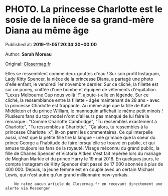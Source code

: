 
# PHOTO. La princesse Charlotte est le sosie de la nièce de sa grand-mère Diana au même âge

Published at: **2019-11-05T20:34:30+00:00**

Author: **Sarah Moreau**

Original: [Closermag.fr](https://www.closermag.fr/royautes/photo-la-princesse-charlotte-est-le-sosie-de-la-niece-de-sa-grand-mere-diana-au-1045234)

Elles se ressemblent comme deux gouttes d'eau ! Sur son profil Instagram, Lady Kitty Spencer, la nièce de la princesse Diana, a partagé une photo d'elle enfant, le vendredi 1er novembre dernier. Sur ce cliché, la fillette est sur un poney, coiffée d'une bombe et équipée de vêtements d'équitation. "Lexus Melbourne Cup nous voilà !!", ajoute-t-elle en légende.
Sur ce cliché, la ressemblance entre la fillette - âgée maintenant de 28 ans - avec la princesse Charlotte est frappante. Au même âge que la fille de Kate Middleton et du prince William, le mannequin affichait le même petit minois ! Plusieurs fans du top model n'ont d'ailleurs pas manqué de lui faire la remarque : "Comme Charlotte Cambridge", "Tu ressembles exactement à Charlotte", "Tu ressembles à Charlotte", "Ça alors, tu ressembles à la princesse Charlotte  x", lit-on parmi les commentaires. Ce qui interpelle aussi, c'est que la petite fille tire la langue - une grimace que la soeur du prince George a l'habitude de faire lorsqu'elle se trouve en public, et qui amuse toujours les fans de la royauté.
Visage méconnu du grand public, la fille de Charles Spencer et Victoria Aitken s'est fait repérée lors du mariage de Meghan Markle et du prince Harry le 19 mai 2018. En quelques jours, le compte Instagram de Kitty Spencer était passé de 17 000 abonnés à plus de 400 000. Depuis, la jeune femme est en couple avec un certain Michael Lewis, qui n'est autre qu'un grand millionnaire new-yorkais.

        Ne ratez aucun article de Closermag.fr en recevant directement une alerte via Messenger
      

